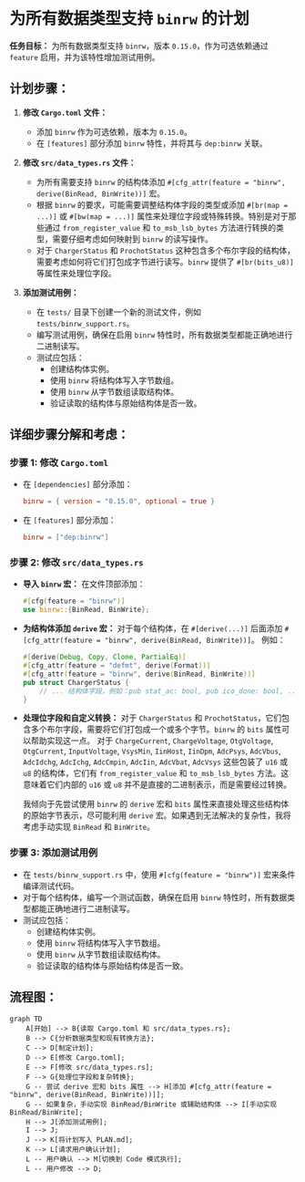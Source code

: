 # 为所有数据类型支持 `binrw` 的计划

**任务目标：** 为所有数据类型支持 `binrw`，版本 `0.15.0`，作为可选依赖通过 `feature` 启用，并为该特性增加测试用例。

## 计划步骤：

1.  **修改 `Cargo.toml` 文件：**
    *   添加 `binrw` 作为可选依赖，版本为 `0.15.0`。
    *   在 `[features]` 部分添加 `binrw` 特性，并将其与 `dep:binrw` 关联。

2.  **修改 `src/data_types.rs` 文件：**
    *   为所有需要支持 `binrw` 的结构体添加 `#[cfg_attr(feature = "binrw", derive(BinRead, BinWrite))]` 宏。
    *   根据 `binrw` 的要求，可能需要调整结构体字段的类型或添加 `#[br(map = ...)]` 或 `#[bw(map = ...)]` 属性来处理位字段或特殊转换。特别是对于那些通过 `from_register_value` 和 `to_msb_lsb_bytes` 方法进行转换的类型，需要仔细考虑如何映射到 `binrw` 的读写操作。
    *   对于 `ChargerStatus` 和 `ProchotStatus` 这种包含多个布尔字段的结构体，需要考虑如何将它们打包成字节进行读写。`binrw` 提供了 `#[br(bits_u8)]` 等属性来处理位字段。

3.  **添加测试用例：**
    *   在 `tests/` 目录下创建一个新的测试文件，例如 `tests/binrw_support.rs`。
    *   编写测试用例，确保在启用 `binrw` 特性时，所有数据类型都能正确地进行二进制读写。
    *   测试应包括：
        *   创建结构体实例。
        *   使用 `binrw` 将结构体写入字节数组。
        *   使用 `binrw` 从字节数组读取结构体。
        *   验证读取的结构体与原始结构体是否一致。

## 详细步骤分解和考虑：

### 步骤 1: 修改 `Cargo.toml`

*   在 `[dependencies]` 部分添加：
    ```toml
    binrw = { version = "0.15.0", optional = true }
    ```
*   在 `[features]` 部分添加：
    ```toml
    binrw = ["dep:binrw"]
    ```

### 步骤 2: 修改 `src/data_types.rs`

*   **导入 `binrw` 宏：**
    在文件顶部添加：
    ```rust
    #[cfg(feature = "binrw")]
    use binrw::{BinRead, BinWrite};
    ```
*   **为结构体添加 `derive` 宏：**
    对于每个结构体，在 `#[derive(...)]` 后面添加 `#[cfg_attr(feature = "binrw", derive(BinRead, BinWrite))]`。
    例如：
    ```rust
    #[derive(Debug, Copy, Clone, PartialEq)]
    #[cfg_attr(feature = "defmt", derive(Format))]
    #[cfg_attr(feature = "binrw", derive(BinRead, BinWrite))]
    pub struct ChargerStatus {
        // ... 结构体字段，例如：pub stat_ac: bool, pub ico_done: bool, ...
    }
    ```
*   **处理位字段和自定义转换：**
    对于 `ChargerStatus` 和 `ProchotStatus`，它们包含多个布尔字段，需要将它们打包成一个或多个字节。`binrw` 的 `bits` 属性可以帮助实现这一点。
    对于 `ChargeCurrent`, `ChargeVoltage`, `OtgVoltage`, `OtgCurrent`, `InputVoltage`, `VsysMin`, `IinHost`, `IinDpm`, `AdcPsys`, `AdcVbus`, `AdcIdchg`, `AdcIchg`, `AdcCmpin`, `AdcIin`, `AdcVbat`, `AdcVsys` 这些包装了 `u16` 或 `u8` 的结构体，它们有 `from_register_value` 和 `to_msb_lsb_bytes` 方法。这意味着它们内部的 `u16` 或 `u8` 并不是直接的二进制表示，而是需要经过转换。

    我倾向于先尝试使用 `binrw` 的 `derive` 宏和 `bits` 属性来直接处理这些结构体的原始字节表示，尽可能利用 `derive` 宏。如果遇到无法解决的复杂性，我将考虑手动实现 `BinRead` 和 `BinWrite`。

### 步骤 3: 添加测试用例

*   在 `tests/binrw_support.rs` 中，使用 `#[cfg(feature = "binrw")]` 宏来条件编译测试代码。
*   对于每个结构体，编写一个测试函数，确保在启用 `binrw` 特性时，所有数据类型都能正确地进行二进制读写。
*   测试应包括：
    *   创建结构体实例。
    *   使用 `binrw` 将结构体写入字节数组。
    *   使用 `binrw` 从字节数组读取结构体。
    *   验证读取的结构体与原始结构体是否一致。

## 流程图：

```mermaid
graph TD
    A[开始] --> B{读取 Cargo.toml 和 src/data_types.rs};
    B --> C{分析数据类型和现有转换方法};
    C --> D[制定计划];
    D --> E[修改 Cargo.toml];
    E --> F[修改 src/data_types.rs];
    F --> G{处理位字段和复杂转换};
    G -- 尝试 derive 宏和 bits 属性 --> H[添加 #[cfg_attr(feature = "binrw", derive(BinRead, BinWrite))]];
    G -- 如果复杂，手动实现 BinRead/BinWrite 或辅助结构体 --> I[手动实现 BinRead/BinWrite];
    H --> J[添加测试用例];
    I --> J;
    J --> K[将计划写入 PLAN.md];
    K --> L[请求用户确认计划];
    L -- 用户确认 --> M[切换到 Code 模式执行];
    L -- 用户修改 --> D;
